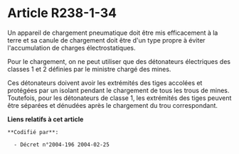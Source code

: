 # Article R238-1-34

Un appareil de chargement pneumatique doit être mis efficacement à la terre et sa canule de chargement doit être d'un type
propre à éviter l'accumulation de charges électrostatiques.

Pour le chargement, on ne peut utiliser que des détonateurs électriques des classes 1 et 2 définies par le ministre chargé
des mines.

Ces détonateurs doivent avoir les extrémités des tiges accolées et protégées par un isolant pendant le chargement de tous les
trous de mines. Toutefois, pour les détonateurs de classe 1, les extrémités des tiges peuvent être séparées et dénudées après
le chargement du trou correspondant.

**Liens relatifs à cet article**

	**Codifié par**:

	  - Décret n°2004-196 2004-02-25
